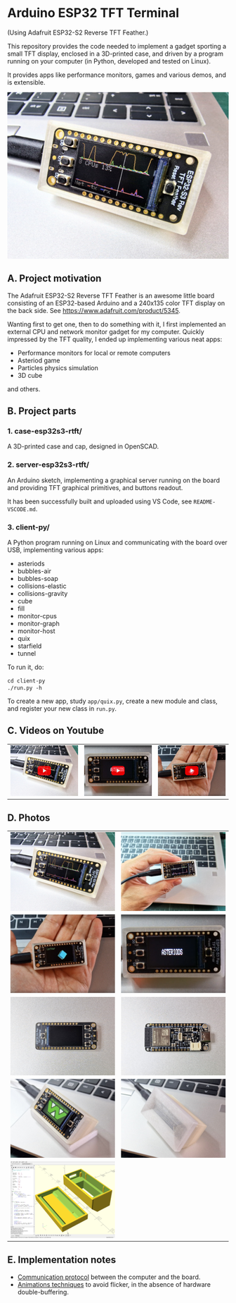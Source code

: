 # Arduino ESP32 TFT Terminal

(Using Adafruit ESP32-S2 Reverse TFT Feather.)

This repository provides the code needed to implement a gadget
sporting a small TFT display, enclosed in a 3D-printed case, and
driven by a program running on your computer (in Python, developed and
tested on Linux).

It provides apps like performance monitors, games and various demos,
and is extensible.

![Alt text](media/20240525_133408-thumb.png?raw=true "Title")

## A. Project motivation

The Adafruit ESP32-S2 Reverse TFT Feather is an awesome little board
consisting of an ESP32-based Arduino and a 240x135 color TFT display
on the back side. See https://www.adafruit.com/product/5345.

Wanting first to get one, then to do something with it, I first
implemented an external CPU and network monitor gadget for my
computer. Quickly impressed by the TFT quality, I ended up
implementing various neat apps:

- Performance monitors for local or remote computers
- Asteriod game
- Particles physics simulation
- 3D cube

and others.

## B. Project parts

### 1. case-esp32s3-rtft/

A 3D-printed case and cap, designed in OpenSCAD.

### 2. server-esp32s3-rtft/

An Arduino sketch, implementing a graphical server running on the
board and providing TFT graphical primitives, and buttons readout.

It has been successfully built and uploaded using VS Code, see
`README-VSCODE.md`.

### 3. client-py/

A Python program running on Linux and communicating with the board
over USB, implementing various apps:

  - asteriods
  - bubbles-air
  - bubbles-soap
  - collisions-elastic
  - collisions-gravity
  - cube
  - fill
  - monitor-cpus
  - monitor-graph
  - monitor-host
  - quix
  - starfield
  - tunnel

To run it, do:
```
cd client-py
./run.py -h
```

To create a new app, study `app/quix.py`, create a new module and
class, and register your new class in `run.py`.

## C. Videos on Youtube

|            |             |             |
|------------|-------------|-------------|
| [![Video on Youtube](media/yt-Nq5qLFQl3gA.jpg)](https://youtu.be/Nq5qLFQl3gA) | [![Video on Youtube](media/yt-HaPi0cx6-W8.jpg)](https://youtu.be/HaPi0cx6-W8) | [![Video on Youtube](media/yt-vNK-JPLklLs.jpg)](https://youtu.be/vNK-JPLklLs) | |

## D. Photos

|            |             |
|------------|-------------|
| ![CPU+net monitor](media/20240525_145648.jpg?raw=true        "CPU+net monitor") | ![CPU+net monitor ](media/20240525_144050.jpg?raw=true       "CPU+net monitor" ) |
| ![Playing 3D cube](media/20240525_142735-thumb.png?raw=true  "Playing 3D cube") | ![Playing Asteriod](media/20240525_132939-thumb.png?raw=true "Playing Asteriod") |
| ![TFT side       ](media/20240525_144544.jpg?raw=true        "TFT side"       ) | ![ESP32 side      ](media/20240525_144614.jpg?raw=true       "ESP32 side"      ) |
| ![Case on cap    ](media/20240525_124410.jpg?raw=true        "Case on cap"    ) | ![Case closed     ](media/20240525_124520.jpg?raw=true       "Case closed"     ) |
| ![Case on cap    ](media/esp32s3-rtft-case.scad.png?raw=true "Case on cap"    ) |  |

## E. Implementation notes

- [Communication protocol](README-protocol.md) between the computer and the board.
- [Animations techniques](README-animations.md) to avoid flicker, in the absence of hardware double-buffering.
